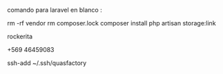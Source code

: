 comando para laravel en blanco : 

rm -rf vendor
rm composer.lock
composer install
php artisan storage:link


rockerita

+569 46459083 

 ssh-add ~/.ssh/quasfactory